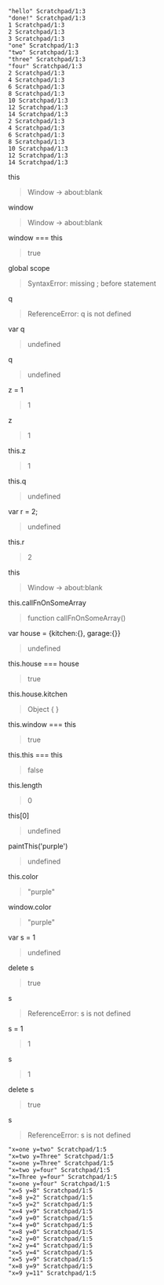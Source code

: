 ```
"hello" Scratchpad/1:3
"done!" Scratchpad/1:3
1 Scratchpad/1:3
2 Scratchpad/1:3
3 Scratchpad/1:3
"one" Scratchpad/1:3
"two" Scratchpad/1:3
"three" Scratchpad/1:3
"four" Scratchpad/1:3
2 Scratchpad/1:3
4 Scratchpad/1:3
6 Scratchpad/1:3
8 Scratchpad/1:3
10 Scratchpad/1:3
12 Scratchpad/1:3
14 Scratchpad/1:3
2 Scratchpad/1:3
4 Scratchpad/1:3
6 Scratchpad/1:3
8 Scratchpad/1:3
10 Scratchpad/1:3
12 Scratchpad/1:3
14 Scratchpad/1:3
```

this
> Window → about:blank

window
> Window → about:blank

window === this
> true

global scope
> SyntaxError: missing ; before statement

q
> ReferenceError: q is not defined

var q
> undefined

q
> undefined

z = 1
> 1

z
> 1

this.z
> 1

this.q
> undefined

var r = 2;
> undefined

this.r
> 2

this
> Window → about:blank

this.callFnOnSomeArray
> function callFnOnSomeArray()

var house = {kitchen:{}, garage:{}}
> undefined

this.house === house
> true

this.house.kitchen
> Object {  }

this.window === this
> true

this.this === this
> false

this.length
> 0

this[0]
> undefined

paintThis('purple')
> undefined

this.color
> "purple"

window.color
> "purple"

var s = 1
> undefined

delete s
> true

s
> ReferenceError: s is not defined

s = 1
> 1

s
> 1

delete s
> true

s
> ReferenceError: s is not defined

```
"x=one y=two" Scratchpad/1:5
"x=two y=Three" Scratchpad/1:5
"x=one y=Three" Scratchpad/1:5
"x=two y=four" Scratchpad/1:5
"x=Three y=four" Scratchpad/1:5
"x=one y=four" Scratchpad/1:5
"x=5 y=8" Scratchpad/1:5
"x=8 y=2" Scratchpad/1:5
"x=5 y=2" Scratchpad/1:5
"x=4 y=9" Scratchpad/1:5
"x=9 y=0" Scratchpad/1:5
"x=4 y=0" Scratchpad/1:5
"x=8 y=0" Scratchpad/1:5
"x=2 y=0" Scratchpad/1:5
"x=2 y=4" Scratchpad/1:5
"x=5 y=4" Scratchpad/1:5
"x=5 y=9" Scratchpad/1:5
"x=8 y=9" Scratchpad/1:5
"x=9 y=11" Scratchpad/1:5
```